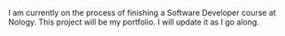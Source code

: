 I am currently on the process of finishing a Software Developer course at Nology.
This project will be my portfolio. I will update it as I go along.
